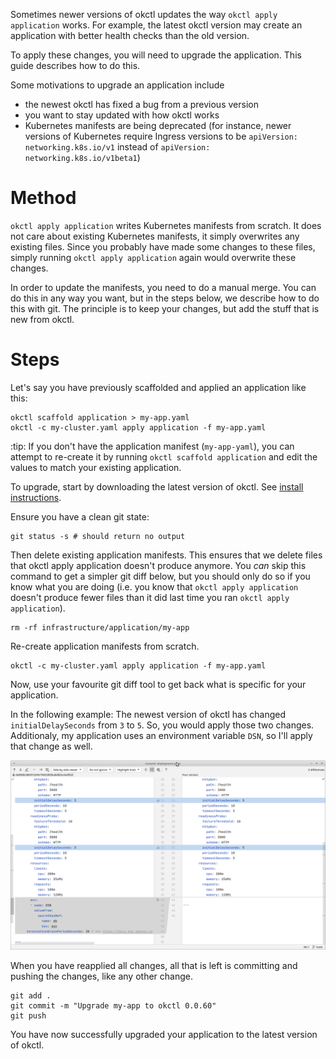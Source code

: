 Sometimes newer versions of okctl updates the way `okctl apply application` works. For example, the latest okctl version
may create an application with better health checks than the old version.

To apply these changes, you will need to upgrade the application. This guide describes how to do this.

Some motivations to upgrade an application include

* the newest okctl has fixed a bug from a previous version
* you want to stay updated with how okctl works
* Kubernetes manifests are being deprecated (for instance, newer versions of Kubernetes require Ingress versions to
  be `apiVersion: networking.k8s.io/v1` instead of `apiVersion: networking.k8s.io/v1beta1`)

# Method

`okctl apply application` writes Kubernetes manifests from scratch. It does not care about existing Kubernetes
manifests, it simply overwrites any existing files. Since you probably have made some changes to these files, simply
running `okctl apply application` again would overwrite these changes.

In order to update the manifests, you need to do a manual merge. You can do this in any way you want, but in the steps
below, we describe how to do this with git. The principle is to keep your changes, but add the stuff that is new from
okctl.

# Steps

Let's say you have previously scaffolded and applied an application like this:

```shell
okctl scaffold application > my-app.yaml
okctl -c my-cluster.yaml apply application -f my-app.yaml
```

:tip: If you don't have the application manifest (`my-app-yaml`), you can attempt to re-create it by
running `okctl scaffold application` and edit the values to match your existing application.

To upgrade, start by downloading the latest version of okctl. See [install instructions](/getting-started/install.md).

Ensure you have a clean git state:

```shell
git status -s # should return no output
```

Then delete existing application manifests. This ensures that we delete files that okctl apply application doesn't
produce anymore. You _can_ skip this command to get a simpler git diff below, but you should only do so if you know
what you are doing (i.e. you know that `okctl apply application` doesn't produce fewer files than it did last time you
ran `okctl apply application`).  

```shell
rm -rf infrastructure/application/my-app
```

Re-create application manifests from scratch.

```shell
okctl -c my-cluster.yaml apply application -f my-app.yaml
```

Now, use your favourite git diff tool to get back what is specific for your application.

In the following example: The newest version of okctl has changed `initialDelaySeconds` from `3` to `5`. So, you would
apply those two changes. Additionaly, my application uses an environment variable `DSN`, so I'll apply that change as
well.

![okctl](userdocs/src/img/application-upgrade-diff.png)

When you have reapplied all changes, all that is left is committing and pushing the changes, like any other change.

```shell
git add .
git commit -m "Upgrade my-app to okctl 0.0.60"
git push
```

You have now successfully upgraded your application to the latest version of okctl.
